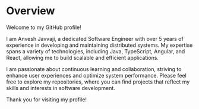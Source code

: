 # Overview

Welcome to my GitHub profile!

I am Anvesh Javvaji, a dedicated Software Engineer with over 5 years of experience in developing and maintaining distributed systems. My expertise spans a variety of technologies, including Java, TypeScript, Angular, and React, allowing me to build scalable and efficient applications. 

I am passionate about continuous learning and collaboration, striving to enhance user experiences and optimize system performance. Please feel free to explore my repositories, where you can find projects that reflect my skills and interests in software development.

Thank you for visiting my profile!

